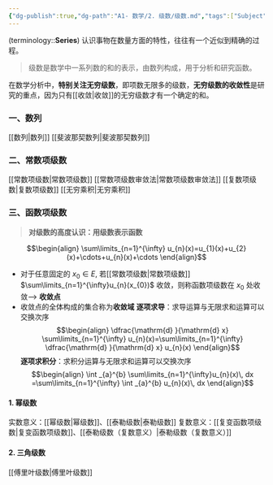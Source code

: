 ```yaml
---
{"dg-publish":true,"dg-path":"A1- 数学/2. 级数/级数.md","tags":["Subject"],"dg-pinned":true,"Level":0,"permalink":"/A1- 数学/2. 级数/级数/","pinned":true,"dgPassFrontmatter":true,"noteIcon":"","created":"2024-05-21T15:20:28.614+08:00","updated":"2025-04-14T18:25:19.730+08:00"}
---
```



(terminology::**Series**)
认识事物在数量方面的特性，往往有一个近似到精确的过程。
>级数是数学中一系列数的和的表示，由数列构成，用于分析和研究函数。

在数学分析中，**特别关注无穷级数**，即项数无限多的级数，**无穷级数的收敛性**是研究的重点，因为只有[[收敛\|收敛]]的无穷级数才有一个确定的和。
### 一、数列
[[数列\|数列]]
[[斐波那契数列\|斐波那契数列]]
### 二、常数项级数
[[常数项级数\|常数项级数]]
[[常数项级数审敛法\|常数项级数审敛法]]
[[复数项级数\|复数项级数]]
[[无穷乘积\|无穷乘积]]
### 三、函数项级数
>**对级数的高度认识：用级数表示函数**

$$\begin{align}
\sum\limits_{n=1}^{\infty} u_{n}(x)=u_{1}(x)+u_{2}(x)+\cdots+u_{n}(x)+\cdots
\end{align}$$
- 对于任意固定的 $x_{0} \in E$, 若[[常数项级数\|常数项级数]] $\sum\limits_{n=1}^{\infty}u_{n}(x_{0})$ 收敛，则称函数项级数在 $x_{0}$ 处收敛--> **收敛点**
- 收敛点的全体构成的集合称为**收敛域**
**逐项求导**：求导运算与无限求和运算可以交换次序
$$\begin{align}
\dfrac{\mathrm{d} }{\mathrm{d} x} \sum\limits_{n=1}^{\infty} u_{n}(x)=\sum\limits_{n=1}^{\infty} \dfrac{\mathrm{d} }{\mathrm{d} x} u_{n}(x)  
\end{align}$$
**逐项求积分**：求积分运算与无限求和运算可以交换次序
$$\begin{align}
\int _{a}^{b} \sum\limits_{n=1}^{\infty}u_{n}(x)\, dx =\sum\limits_{n=1}^{\infty} \int _{a}^{b} u_{n}(x)\, dx 
\end{align}$$

#### 1. 幂级数
实数意义：[[幂级数\|幂级数]]、[[泰勒级数\|泰勒级数]]
复数意义：[[复变函数项级数\|复变函数项级数]]、[[泰勒级数（复数意义）\|泰勒级数（复数意义）]]
#### 2. 三角级数
[[傅里叶级数\|傅里叶级数]]
